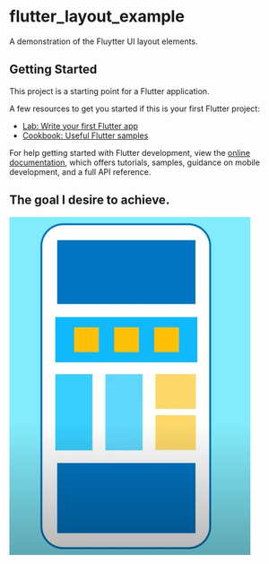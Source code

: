 # flutter_layout_example

A demonstration of the Fluytter UI layout elements.

## Getting Started

This project is a starting point for a Flutter application.

A few resources to get you started if this is your first Flutter project:

- [Lab: Write your first Flutter app](https://docs.flutter.dev/get-started/codelab)
- [Cookbook: Useful Flutter samples](https://docs.flutter.dev/cookbook)

For help getting started with Flutter development, view the
[online documentation](https://docs.flutter.dev/), which offers tutorials,
samples, guidance on mobile development, and a full API reference.

## The goal I desire to achieve.
![Application Layout](WhatsApp_Gorsel_2024-01-12_saat_09.06.20_e11141a0.jpg)

